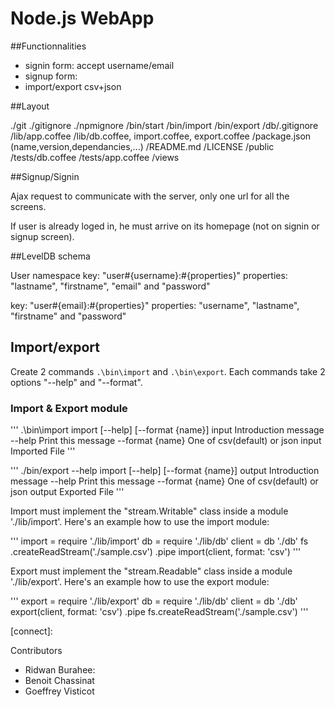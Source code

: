 # Node.js WebApp

##Functionnalities

* signin form: accept username/email
* signup form:
* import/export csv+json


##Layout

./git
./gitignore
./npmignore
/bin/start
/bin/import
/bin/export
/db/.gitignore
/lib/app.coffee
/lib/db.coffee, import.coffee, export.coffee
/package.json (name,version,dependancies,...)
/README.md
/LICENSE
/public
/tests/db.coffee
/tests/app.coffee
/views

##Signup/Signin

Ajax request to communicate with the server, only one url for all the screens.

If user is already loged in, he must arrive on its homepage (not on signin or signup screen).

##LevelDB schema

User namespace
key: "user#{username}:#{properties}"
properties: "lastname", "firstname", "email" and "password"

key: "user#{email}:#{properties}"
properties: "username", "lastname", "firstname" and "password"


## Import/export

Create 2 commands `.\bin\import` and `.\bin\export`. Each commands take 2 options "--help" and "--format".

### Import & Export module

'''
.\bin\import
import [--help] [--format {name}] input
Introduction message
--help          Print this message
--format {name} One of csv(default) or json
input           Imported File
'''

'''
./bin/export --help
import [--help] [--format {name}] output
Introduction message
--help          Print this message
--format {name} One of csv(default) or json
output           Exported File
'''

Import must implement the "stream.Writable" class inside a module './lib/import'. Here's an example how to use the import module:

'''
import = require './lib/import'
db = require './lib/db'
client = db './db'
fs
.createReadStream('./sample.csv')
.pipe import(client, format: 'csv')
'''

Export must implement the "stream.Readable" class inside a module './lib/export'. Here's an example how to use the export module:

'''
export = require './lib/export'
db = require './lib/db'
client = db './db'
export(client, format: 'csv')
.pipe fs.createReadStream('./sample.csv')
'''

[connect]:

Contributors

* Ridwan Burahee: <lien github>
* Benoit Chassinat
* Goeffrey Visticot
